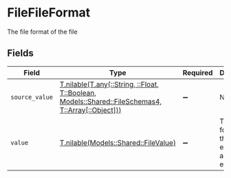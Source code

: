 # FileFileFormat

The file format of the file


## Fields

| Field                                                                                                                                              | Type                                                                                                                                               | Required                                                                                                                                           | Description                                                                                                                                        | Example                                                                                                                                            |
| -------------------------------------------------------------------------------------------------------------------------------------------------- | -------------------------------------------------------------------------------------------------------------------------------------------------- | -------------------------------------------------------------------------------------------------------------------------------------------------- | -------------------------------------------------------------------------------------------------------------------------------------------------- | -------------------------------------------------------------------------------------------------------------------------------------------------- |
| `source_value`                                                                                                                                     | [T.nilable(T.any(::String, ::Float, T::Boolean, Models::Shared::FileSchemas4, T::Array[::Object]))](../../models/shared/fileschemassourcevalue.md) | :heavy_minus_sign:                                                                                                                                 | N/A                                                                                                                                                | application/pdf                                                                                                                                    |
| `value`                                                                                                                                            | [T.nilable(Models::Shared::FileValue)](../../models/shared/filevalue.md)                                                                           | :heavy_minus_sign:                                                                                                                                 | The file format of the file, expressed as a file extension                                                                                         | pdf                                                                                                                                                |
